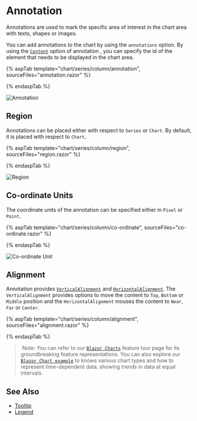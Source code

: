 # Annotation

Annotations are used to mark the specific area of interest in the chart area with texts, shapes or images.

<!-- markdownlint-disable MD033 -->

You can add annotations to the chart by using the <code>annotations</code> option. By using the
[`Content`](https://help.syncfusion.com/cr/blazor/Syncfusion.Blazor.Charts.ChartAnnotation.html#Syncfusion_Blazor_Charts_ChartAnnotation_Content) option of annotation , you can specify the id of the element that needs to be displayed in the chart area.

{% aspTab template="chart/series/column/annotation", sourceFiles="annotation.razor" %}

{% endaspTab %}

![Annotation](images/annotation/annotation-razor.png)

## Region

Annotations can be placed either with respect to `Series` or `Chart`. By default, it is placed with respect to `Chart`.

{% aspTab template="chart/series/column/region", sourceFiles="region.razor" %}

{% endaspTab %}

![Region](images/annotation/region-razor.png)

## Co-ordinate Units

The coordinate units of the annotation can be specified either in `Pixel` or `Point`.

{% aspTab template="chart/series/column/co-ordinate", sourceFiles="co-ordinate.razor" %}

{% endaspTab %}

![Co-ordinate Unit](images/annotation/co-ordinate-razor.png)

## Alignment

Annotation provides [`VerticalAlignment`](https://help.syncfusion.com/cr/blazor/Syncfusion.Blazor.Charts.ChartAnnotation.html) and [`HorizontalAlignment`](https://help.syncfusion.com/cr/blazor/Syncfusion.Blazor.Charts.ChartAnnotation.html). The `VerticalAlignment` provides options to move the content to `Top`, `Bottom` or `Middle` position and the `HorizontalAlignment` mouses the content to `Near`, `Far` or `Center`.

{% aspTab template="chart/series/column/alignment", sourceFiles="alignment.razor" %}

{% endaspTab %}

> Note: You can refer to our [`Blazor Charts`](https://www.syncfusion.com/blazor-components/blazor-charts) feature tour page for its groundbreaking feature representations. You can also explore our [`Blazor Chart example`](https://blazor.syncfusion.com/demos/chart/line?theme=bootstrap4) to knows various chart types and how to represent time-dependent data, showing trends in data at equal intervals.

## See Also

* [Tooltip](./tool-tip)
* [Legend](./legend)